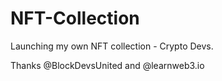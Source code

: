# NFT-Collection

Launching my own NFT collection - Crypto Devs.

Thanks @BlockDevsUnited and @learnweb3.io
